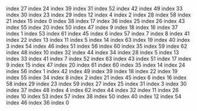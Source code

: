 index 27
index 24
index 39
index 31
index 52
index 42
index 49
index 33
index 30
index 23
index 29
index 12
index 4
index 2
index 28
index 58
index 21
index 15
index 0
index 38
index 17
index 36
index 25
index 26
index 43
index 55
index 20
index 50
index 47
index 9
index 18
index 16
index 37
index 1
index 53
index 61
index 45
index 6
index 57
index 7
index 8
index 41
index 22
index 13
index 11
index 5
index 14
index 63
index 19
index 40
index 3
index 54
index 46
index 51
index 56
index 60
index 35
index 59
index 62
index 48
index 10
index 32
index 44
index 34
index 28
index 5
index 13
index 33
index 41
index 7
index 52
index 63
index 43
index 51
index 17
index 9
index 15
index 47
index 20
index 61
index 60
index 35
index 14
index 24
index 56
index 1
index 42
index 49
index 39
index 18
index 22
index 19
index 55
index 34
index 8
index 2
index 21
index 45
index 6
index 16
index 58
index 29
index 23
index 59
index 27
index 25
index 31
index 3
index 30
index 37
index 48
index 4
index 62
index 44
index 32
index 11
index 26
index 10
index 53
index 57
index 38
index 50
index 40
index 12
index 54
index 46
index 36
index 0